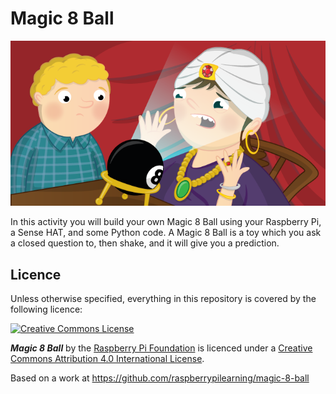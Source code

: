 # Magic 8 Ball

![](cover.png)

In this activity you will build your own Magic 8 Ball using your Raspberry Pi, a Sense HAT, and some Python code. A Magic 8 Ball is a toy which you ask a closed question to, then shake, and it will give you a prediction. 


## Licence

Unless otherwise specified, everything in this repository is covered by the following licence:

[![Creative Commons License](http://i.creativecommons.org/l/by-sa/4.0/88x31.png)](http://creativecommons.org/licenses/by-sa/4.0/)

***Magic 8 Ball*** by the [Raspberry Pi Foundation](http://www.raspberrypi.org) is licenced under a [Creative Commons Attribution 4.0 International License](http://creativecommons.org/licenses/by-sa/4.0/).

Based on a work at https://github.com/raspberrypilearning/magic-8-ball
